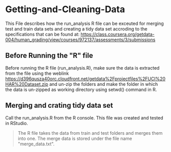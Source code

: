 # Getting-and-Cleaning-Data

This File describes how the run_analysis R file can be exceuted for merging test and train data sets and creating a tidy data set accroding to the specifications that can be found at: https://class.coursera.org/getdata-004/human_grading/view/courses/972137/assessments/3/submissions

## Before Running the "R" file
Before running the R file (run_analysis.R), make sure the data is extracted from the file using the weblink https://d396qusza40orc.cloudfront.net/getdata%2Fprojectfiles%2FUCI%20HAR%20Dataset.zip and un-zip the folders and make the folder in which the data is un-zipped as working directory using setwd() command in R.

## Merging and crating tidy data set
Call the run_analysis.R from the R console. This file was created and tested in RStudio. 
> The R file takes the data from train and test folders and merges them into one. The merge data is stored under the file name "merge_data.txt".



